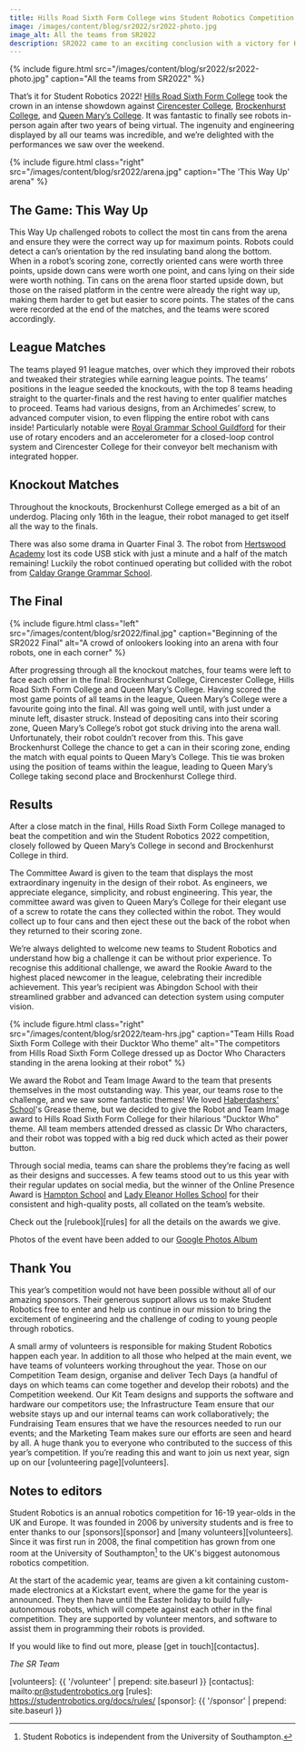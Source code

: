 ```yaml
---
title: Hills Road Sixth Form College wins Student Robotics Competition 2022!
image: /images/content/blog/sr2022/sr2022-photo.jpg
image_alt: All the teams from SR2022
description: SR2022 came to an exciting conclusion with a victory for Hills Road Sixth Form College
---
```


{% include figure.html src="/images/content/blog/sr2022/sr2022-photo.jpg"
           caption="All the teams from SR2022" %}

That’s it for Student Robotics 2022! [Hills Road Sixth Form
College](https://www.hillsroad.ac.uk/) took the crown in an intense showdown
against [Cirencester College](https://www.cirencester.ac.uk/), [Brockenhurst
College](https://www.brock.ac.uk/), and [Queen Mary’s
College](https://www.qmc.ac.uk/). It was fantastic to finally see robots
in-person again after two years of being virtual. The ingenuity and engineering
displayed by all our teams was incredible, and we’re delighted with the
performances we saw over the weekend.

{% include figure.html class="right" src="/images/content/blog/sr2022/arena.jpg"
           caption="The 'This Way Up' arena" %}

## The Game: This Way Up

This Way Up challenged robots to collect the most tin cans from the arena and
ensure they were the correct way up for maximum points. Robots could detect a
can’s orientation by the red insulating band along the bottom. When in a robot’s
scoring zone, correctly oriented cans were worth three points, upside down cans
were worth one point, and cans lying on their side were worth nothing. Tin cans
on the arena floor started upside down, but those on the raised platform in the
centre were already the right way up, making them harder to get but easier to
score points. The states of the cans were recorded at the end of the matches,
and the teams were scored accordingly.

## League Matches

The teams played 91 league matches, over which they improved their robots and
tweaked their strategies while earning league points. The teams’ positions in
the league seeded the knockouts, with the top 8 teams heading straight to the
quarter-finals and the rest having to enter qualifier matches to proceed. Teams
had various designs, from an Archimedes’ screw, to advanced computer vision, to
even flipping the entire robot with cans inside! Particularly notable were
[Royal Grammar School Guildford](https://www.rgsg.co.uk/) for their use of
rotary encoders and an accelerometer for a closed-loop control system and
Cirencester College for their conveyor belt mechanism with integrated hopper.

## Knockout Matches

Throughout the knockouts, Brockenhurst College emerged as a bit of an underdog.
Placing only 16th in the league, their robot managed to get itself all the way
to the finals.

There was also some drama in Quarter Final 3. The robot from [Hertswood
Academy](https://www.hertswoodacademy.org/) lost its code USB stick with just a
minute and a half of the match remaining! Luckily the robot continued operating
but collided with the robot from [Calday Grange Grammar
School](https://www.calday.co.uk/).

## The Final

{% include figure.html class="left" src="/images/content/blog/sr2022/final.jpg"
           caption="Beginning of the SR2022 Final" alt="A crowd of onlookers
           looking into an arena with four robots, one in each corner" %}

After progressing through all the knockout matches, four teams were left to face
each other in the final: Brockenhurst College, Cirencester College, Hills Road
Sixth Form College and Queen Mary’s College. Having scored the most game points
of all teams in the league, Queen Mary’s College were a favourite going into the
final. All was going well until, with just under a minute left, disaster struck.
Instead of depositing cans into their scoring zone, Queen Mary’s College’s robot
got stuck driving into the arena wall. Unfortunately, their robot couldn’t
recover from this. This gave Brockenhurst College the chance to get a can in
their scoring zone, ending the match with equal points to Queen Mary’s College.
This tie was broken using the position of teams within the league, leading to
Queen Mary’s College taking second place and Brockenhurst College third.

## Results

After a close match in the final, Hills Road Sixth Form College managed to beat
the competition and win the Student Robotics 2022 competition, closely followed
by Queen Mary’s College in second and Brockenhurst College in third.

The Committee Award is given to the team that displays the most extraordinary
ingenuity in the design of their robot. As engineers, we appreciate elegance,
simplicity, and robust engineering. This year, the committee award was given to
Queen Mary’s College for their elegant use of a screw to rotate the cans they
collected within the robot. They would collect up to four cans and then eject
these out the back of the robot when they returned to their scoring zone.

We’re always delighted to welcome new teams to Student Robotics and understand
how big a challenge it can be without prior experience. To recognise this
additional challenge, we award the Rookie Award to the highest placed newcomer
in the league, celebrating their incredible achievement. This year’s recipient
was Abingdon School with their streamlined grabber and advanced can detection
system using computer vision.

{% include figure.html class="right"
           src="/images/content/blog/sr2022/team-hrs.jpg" caption="Team Hills
           Road Sixth Form College with their Ducktor Who theme" alt="The
           competitors from Hills Road Sixth Form College dressed up as Doctor
           Who Characters standing in the arena looking at their robot" %}

We award the Robot and Team Image Award to the team that presents themselves in
the most outstanding way. This year, our teams rose to the challenge, and we saw
some fantastic themes! We loved [Haberdashers'
School](https://www.habsboys.org.uk/)'s Grease theme, but we decided to give the
Robot and Team Image award to Hills Road Sixth Form College for their hilarious
“Ducktor Who” theme. All team members attended dressed as classic Dr Who
characters, and their robot was topped with a big red duck which acted as their
power button.

Through social media, teams can share the problems they’re facing as well as
their designs and successes. A few teams stood out to us this year with their
regular updates on social media, but the winner of the Online Presence Award is
[Hampton School](https://hamptonschool.org.uk/) and [Lady Eleanor Holles
School](https://www.lehs.org.uk/) for their consistent and high-quality posts,
all collated on the team’s website.

Check out the [rulebook][rules] for all the details on the awards we give.

Photos of the event have been added to our [Google Photos Album](https://photos.app.goo.gl/uP96J7ZKqiE2JPjR8)

## Thank You

This year’s competition would not have been possible without all of our amazing
sponsors. Their generous support allows us to make Student Robotics free to
enter and help us continue in our mission to bring the excitement of engineering
and the challenge of coding to young people through robotics.

A small army of volunteers is responsible for making Student Robotics happen
each year. In addition to all those who helped at the main event, we have teams
of volunteers working throughout the year. Those on our Competition Team design,
organise and deliver Tech Days (a handful of days on which teams can come
together and develop their robots) and the Competition weekend. Our Kit Team
designs and supports the software and hardware our competitors use; the
Infrastructure Team ensure that our website stays up and our internal teams can
work collaboratively; the Fundraising Team ensures that we have the resources
needed to run our events; and the Marketing Team makes sure our efforts are seen
and heard by all. A huge thank you to everyone who contributed to the success of
this year’s competition. If you’re reading this and want to join us next year,
sign up on our [volunteering page][volunteers].

## Notes to editors

Student Robotics is an annual robotics competition for 16-19 year-olds in the UK
and Europe. It was founded in 2006 by university students and is free to enter
thanks to our [sponsors][sponsor] and [many volunteers][volunteers]. Since it
was first run in 2008, the final competition has grown from one room at the
University of Southampton[^1] to the UK's biggest autonomous robotics
competition.

[^1]: Student Robotics is independent from the University of Southampton.

At the start of the academic year, teams are given a kit containing custom-made
electronics at a Kickstart event, where the game for the year is announced. They
then have until the Easter holiday to build fully-autonomous robots, which will
compete against each other in the final competition. They are supported by
volunteer mentors, and software to assist them in programming their robots is
provided.

If you would like to find out more, please [get in touch][contactus].

_The SR Team_

[volunteers]: {{ '/volunteer' | prepend: site.baseurl }}
[contactus]: mailto:pr@studentrobotics.org
[rules]: https://studentrobotics.org/docs/rules/
[sponsor]: {{ '/sponsor' | prepend: site.baseurl }}
